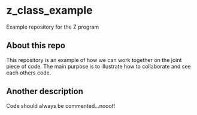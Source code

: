 # z_class_example
Example repository for the Z program



## About this repo

This repository is an example of how we can work together on the joint piece of code. The main purpose is to illustrate how to collaborate and see each others code. 

## Another description

Code should always be commented...nooot!

